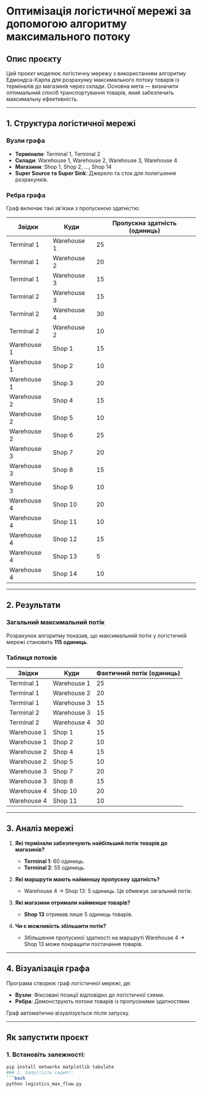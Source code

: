 # Оптимізація логістичної мережі за допомогою алгоритму максимального потоку

## Опис проєкту

Цей проєкт моделює логістичну мережу з використанням алгоритму Едмондса-Карпа для розрахунку максимального потоку товарів із терміналів до магазинів через склади. Основна мета — визначити оптимальний спосіб транспортування товарів, який забезпечить максимальну ефективність.

---

## 1. Структура логістичної мережі

### **Вузли графа**
- **Термінали**: Terminal 1, Terminal 2
- **Склади**: Warehouse 1, Warehouse 2, Warehouse 3, Warehouse 4
- **Магазини**: Shop 1, Shop 2, ..., Shop 14
- **Super Source та Super Sink**: Джерело та сток для полегшення розрахунків.

### **Ребра графа**
Граф включає такі зв'язки з пропускною здатністю:

| **Звідки**        | **Куди**       | **Пропускна здатність (одиниць)** |
|-------------------|----------------|-----------------------------------|
| Terminal 1        | Warehouse 1    | 25                                |
| Terminal 1        | Warehouse 2    | 20                                |
| Terminal 1        | Warehouse 3    | 15                                |
| Terminal 2        | Warehouse 3    | 15                                |
| Terminal 2        | Warehouse 4    | 30                                |
| Terminal 2        | Warehouse 2    | 10                                |
| Warehouse 1       | Shop 1         | 15                                |
| Warehouse 1       | Shop 2         | 10                                |
| Warehouse 1       | Shop 3         | 20                                |
| Warehouse 2       | Shop 4         | 15                                |
| Warehouse 2       | Shop 5         | 10                                |
| Warehouse 2       | Shop 6         | 25                                |
| Warehouse 3       | Shop 7         | 20                                |
| Warehouse 3       | Shop 8         | 15                                |
| Warehouse 3       | Shop 9         | 10                                |
| Warehouse 4       | Shop 10        | 20                                |
| Warehouse 4       | Shop 11        | 10                                |
| Warehouse 4       | Shop 12        | 15                                |
| Warehouse 4       | Shop 13        | 5                                 |
| Warehouse 4       | Shop 14        | 10                                |

---

## 2. Результати

### **Загальний максимальний потік**
Розрахунок алгоритму показав, що максимальний потік у логістичній мережі становить **115 одиниць**.

### **Таблиця потоків**
| **Звідки**         | **Куди**       | **Фактичний потік (одиниць)** |
|--------------------|----------------|-------------------------------|
| Terminal 1         | Warehouse 1    | 25                            |
| Terminal 1         | Warehouse 2    | 20                            |
| Terminal 1         | Warehouse 3    | 15                            |
| Terminal 2         | Warehouse 3    | 15                            |
| Terminal 2         | Warehouse 4    | 30                            |
| Warehouse 1        | Shop 1         | 15                            |
| Warehouse 1        | Shop 2         | 10                            |
| Warehouse 2        | Shop 4         | 15                            |
| Warehouse 2        | Shop 5         | 10                            |
| Warehouse 3        | Shop 7         | 20                            |
| Warehouse 3        | Shop 8         | 15                            |
| Warehouse 4        | Shop 10        | 20                            |
| Warehouse 4        | Shop 11        | 10                            |

---

## 3. Аналіз мережі

1. **Які термінали забезпечують найбільший потік товарів до магазинів?**
   - **Terminal 1**: 60 одиниць.
   - **Terminal 2**: 55 одиниць.

2. **Які маршрути мають найменшу пропускну здатність?**
   - Warehouse 4 → Shop 13: 5 одиниць. Це обмежує загальний потік.

3. **Які магазини отримали найменше товарів?**
   - **Shop 13** отримав лише 5 одиниць товарів.

4. **Чи є можливість збільшити потік?**
   - Збільшення пропускної здатності на маршруті Warehouse 4 → Shop 13 може покращити постачання товарів.

---

## 4. Візуалізація графа

Програма створює граф логістичної мережі, де:
- **Вузли**: Фіксовані позиції відповідно до логістичної схеми.
- **Ребра**: Демонструють потоки товарів із пропускними здатностями.

Граф автоматично візуалізується після запуску.

---

## Як запустити проєкт

### 1. Встановіть залежності:
```bash
pip install networkx matplotlib tabulate
### 2. Запустiсть скрипт:
```bash
python logistics_max_flow.py

